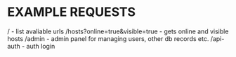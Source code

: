 EXAMPLE REQUESTS
================
/ - list avaliable urls
/hosts?online=true&visible=true - gets online and visible hosts
/admin - admin panel for managing users, other db records etc.
/api-auth - auth login
